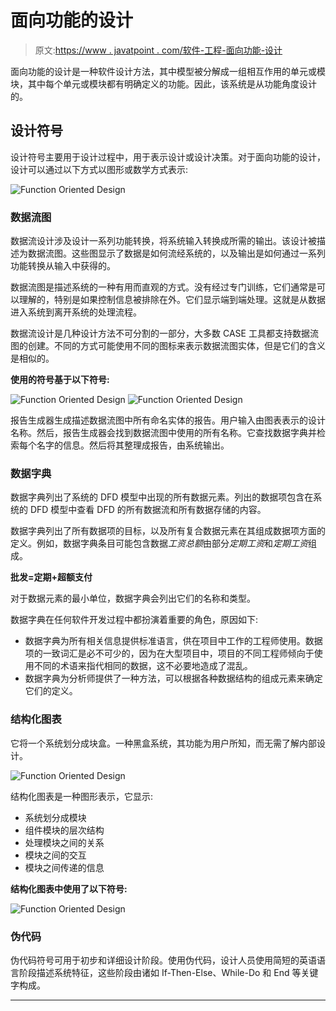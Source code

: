 # 面向功能的设计

> 原文:[https://www . javatpoint . com/软件-工程-面向功能-设计](https://www.javatpoint.com/software-engineering-function-oriented-design)

面向功能的设计是一种软件设计方法，其中模型被分解成一组相互作用的单元或模块，其中每个单元或模块都有明确定义的功能。因此，该系统是从功能角度设计的。

## 设计符号

设计符号主要用于设计过程中，用于表示设计或设计决策。对于面向功能的设计，设计可以通过以下方式以图形或数学方式表示:

![Function Oriented Design](../Images/c056517fea1dbfbe0f334ddfa3f3fabb.png)

### 数据流图

数据流设计涉及设计一系列功能转换，将系统输入转换成所需的输出。该设计被描述为数据流图。这些图显示了数据是如何流经系统的，以及输出是如何通过一系列功能转换从输入中获得的。

数据流图是描述系统的一种有用而直观的方式。没有经过专门训练，它们通常是可以理解的，特别是如果控制信息被排除在外。它们显示端到端处理。这就是从数据进入系统到离开系统的处理流程。

数据流设计是几种设计方法不可分割的一部分，大多数 CASE 工具都支持数据流图的创建。不同的方式可能使用不同的图标来表示数据流图实体，但是它们的含义是相似的。

**使用的符号基于以下符号:**

![Function Oriented Design](../Images/af9ba138628e25ee4f06747810e9de84.png)
![Function Oriented Design](../Images/99fc5ca587fd98c9b50ca1d9c5941fd4.png)

报告生成器生成描述数据流图中所有命名实体的报告。用户输入由图表表示的设计名称。然后，报告生成器会找到数据流图中使用的所有名称。它查找数据字典并检索每个名字的信息。然后将其整理成报告，由系统输出。

### 数据字典

数据字典列出了系统的 DFD 模型中出现的所有数据元素。列出的数据项包含在系统的 DFD 模型中查看 DFD 的所有数据流和所有数据存储的内容。

数据字典列出了所有数据项的目标，以及所有复合数据元素在其组成数据项方面的定义。例如，数据字典条目可能包含数据*工资总额*由部分*定期工资*和*定期工资*组成。

**批发=定期+超额支付**

对于数据元素的最小单位，数据字典会列出它们的名称和类型。

数据字典在任何软件开发过程中都扮演着重要的角色，原因如下:

*   数据字典为所有相关信息提供标准语言，供在项目中工作的工程师使用。数据项的一致词汇是必不可少的，因为在大型项目中，项目的不同工程师倾向于使用不同的术语来指代相同的数据，这不必要地造成了混乱。
*   数据字典为分析师提供了一种方法，可以根据各种数据结构的组成元素来确定它们的定义。

### 结构化图表

它将一个系统划分成块盒。一种黑盒系统，其功能为用户所知，而无需了解内部设计。

![Function Oriented Design](../Images/a9d26e3c99ea8af69670be7cba330718.png)

结构化图表是一种图形表示，它显示:

*   系统划分成模块
*   组件模块的层次结构
*   处理模块之间的关系
*   模块之间的交互
*   模块之间传递的信息

**结构化图表中使用了以下符号:**

![Function Oriented Design](../Images/5d08362af44a8ba4d2c0dce690a069fd.png)

### 伪代码

伪代码符号可用于初步和详细设计阶段。使用伪代码，设计人员使用简短的英语语言阶段描述系统特征，这些阶段由诸如 If-Then-Else、While-Do 和 End 等关键字构成。

* * *
